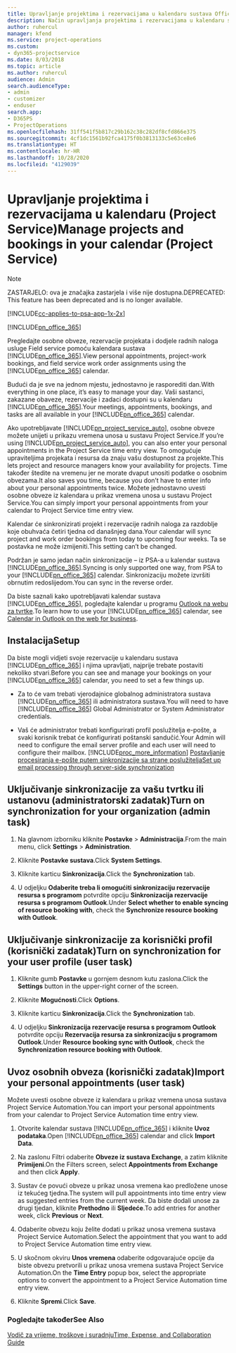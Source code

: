 ```yaml
---
title: Upravljanje projektima i rezervacijama u kalendaru sustava Office 365
description: Način upravljanja projektima i rezervacijama u kalendaru sustava Office 365
author: ruhercul
manager: kfend
ms.service: project-operations
ms.custom:
- dyn365-projectservice
ms.date: 8/03/2018
ms.topic: article
ms.author: ruhercul
audience: Admin
search.audienceType:
- admin
- customizer
- enduser
search.app:
- D365PS
- ProjectOperations
ms.openlocfilehash: 31ff541f5b817c29b162c38c282df8cfd866e375
ms.sourcegitcommit: 4cf1dc1561b92fca4175f0b3813133c5e63ce8e6
ms.translationtype: HT
ms.contentlocale: hr-HR
ms.lasthandoff: 10/28/2020
ms.locfileid: "4129039"
---
```

# <a name="manage-projects-and-bookings-in-your-calendar-project-service"></a><span data-ttu-id="44f98-103">Upravljanje projektima i rezervacijama u kalendaru (Project Service)</span><span class="sxs-lookup"><span data-stu-id="44f98-103">Manage projects and bookings in your calendar (Project Service)</span></span>

> [!Note]
> <span data-ttu-id="44f98-104">ZASTARJELO: ova je značajka zastarjela i više nije dostupna.</span><span class="sxs-lookup"><span data-stu-id="44f98-104">DEPRECATED: This feature has been deprecated and is no longer available.</span></span>

[!INCLUDE[cc-applies-to-psa-app-1x-2x](../includes/cc-applies-to-psa-app-1x-2x.md)]

[!INCLUDE[pn_office_365](../includes/pn-office-365.md)] 

<span data-ttu-id="44f98-105">Pregledajte osobne obveze, rezervacije projekata i dodjele radnih naloga usluge Field service pomoću kalendara sustava [!INCLUDE[pn_office_365](../includes/pn-office-365.md)].</span><span class="sxs-lookup"><span data-stu-id="44f98-105">View personal appointments, project-work bookings, and field service work order assignments using the [!INCLUDE[pn_office_365](../includes/pn-office-365.md)] calendar.</span></span>  
  
 <span data-ttu-id="44f98-106">Budući da je sve na jednom mjestu, jednostavno je rasporediti dan.</span><span class="sxs-lookup"><span data-stu-id="44f98-106">With everything in one place, it’s easy to manage your day.</span></span> <span data-ttu-id="44f98-107">Vaši sastanci, zakazane obaveze, rezervacije i zadaci dostupni su u kalendaru [!INCLUDE[pn_office_365](../includes/pn-office-365.md)].</span><span class="sxs-lookup"><span data-stu-id="44f98-107">Your meetings, appointments, bookings, and tasks are all available in your [!INCLUDE[pn_office_365](../includes/pn-office-365.md)] calendar.</span></span>  
  
 <span data-ttu-id="44f98-108">Ako upotrebljavate [!INCLUDE[pn_project_service_auto](../includes/pn-project-service-auto.md)], osobne obveze možete unijeti u prikazu vremena unosa u sustavu Project Service.</span><span class="sxs-lookup"><span data-stu-id="44f98-108">If you’re using [!INCLUDE[pn_project_service_auto](../includes/pn-project-service-auto.md)], you can also enter your personal appointments in the Project Service time entry view.</span></span> <span data-ttu-id="44f98-109">To omogućuje upraviteljima projekata i resursa da znaju vašu dostupnost za projekte.</span><span class="sxs-lookup"><span data-stu-id="44f98-109">This lets project and resource managers know your availability for projects.</span></span> <span data-ttu-id="44f98-110">Time također štedite na vremenu jer ne morate dvaput unositi podatke o osobnim obvezama.</span><span class="sxs-lookup"><span data-stu-id="44f98-110">It also saves you time, because you don’t have to enter info about your personal appointments twice.</span></span> <span data-ttu-id="44f98-111">Možete jednostavno uvesti osobne obveze iz kalendara u prikaz vremena unosa u sustavu Project Service.</span><span class="sxs-lookup"><span data-stu-id="44f98-111">You can simply import your personal appointments from your calendar to Project Service time entry view.</span></span>  
  
 <span data-ttu-id="44f98-112">Kalendar će sinkronizirati projekt i rezervacije radnih naloga za razdoblje koje obuhvaća četiri tjedna od današnjeg dana.</span><span class="sxs-lookup"><span data-stu-id="44f98-112">Your calendar will sync project and work order bookings from today to upcoming four weeks.</span></span> <span data-ttu-id="44f98-113">Ta se postavka ne može izmijeniti.</span><span class="sxs-lookup"><span data-stu-id="44f98-113">This setting can’t be changed.</span></span>  
  
 <span data-ttu-id="44f98-114">Podržan je samo jedan način sinkronizacije – iz PSA-a u kalendar sustava [!INCLUDE[pn_office_365](../includes/pn-office-365.md)].</span><span class="sxs-lookup"><span data-stu-id="44f98-114">Syncing is only supported one way, from PSA to your [!INCLUDE[pn_office_365](../includes/pn-office-365.md)] calendar.</span></span> <span data-ttu-id="44f98-115">Sinkronizaciju možete izvršiti obrnutim redoslijedom.</span><span class="sxs-lookup"><span data-stu-id="44f98-115">You can sync in the reverse order.</span></span> 
  
 <span data-ttu-id="44f98-116">Da biste saznali kako upotrebljavati kalendar sustava [!INCLUDE[pn_office_365](../includes/pn-office-365.md)], pogledajte kalendar u programu [Outlook na webu za tvrtke](https://support.office.com/article/Calendar-in-Outlook-on-the-web-for-business-5219c457-d1fe-4c2f-9032-1a816b88e936).</span><span class="sxs-lookup"><span data-stu-id="44f98-116">To learn how to use your [!INCLUDE[pn_office_365](../includes/pn-office-365.md)] calendar, see [Calendar in Outlook on the web for business](https://support.office.com/article/Calendar-in-Outlook-on-the-web-for-business-5219c457-d1fe-4c2f-9032-1a816b88e936).</span></span>  
  
## <a name="setup"></a><span data-ttu-id="44f98-117">Instalacija</span><span class="sxs-lookup"><span data-stu-id="44f98-117">Setup</span></span>  
 <span data-ttu-id="44f98-118">Da biste mogli vidjeti svoje rezervacije u kalendaru sustava [!INCLUDE[pn_office_365](../includes/pn-office-365.md)] i njima upravljati, najprije trebate postaviti nekoliko stvari.</span><span class="sxs-lookup"><span data-stu-id="44f98-118">Before you can see and manage your bookings on your [!INCLUDE[pn_office_365](../includes/pn-office-365.md)] calendar, you need to set a few things up.</span></span>  
  
- <span data-ttu-id="44f98-119">Za to će vam trebati vjerodajnice globalnog administratora sustava [!INCLUDE[pn_office_365](../includes/pn-office-365.md)] ili administratora sustava.</span><span class="sxs-lookup"><span data-stu-id="44f98-119">You will need to have [!INCLUDE[pn_office_365](../includes/pn-office-365.md)] Global Administrator or System Administrator credentials.</span></span>  
  
- <span data-ttu-id="44f98-120">Vaš će administrator trebati konfigurirati profil poslužitelja e-pošte, a svaki korisnik trebat će konfigurirati poštanski sandučić.</span><span class="sxs-lookup"><span data-stu-id="44f98-120">Your Admin will need to configure the email server profile and each user will need to configure their mailbox.</span></span> [!INCLUDE[proc_more_information](../includes/proc-more-information.md)] <span data-ttu-id="44f98-121">[Postavljanje procesiranja e-pošte putem sinkronizacije sa strane poslužitelja](https://docs.microsoft.com/dynamics365/customerengagement/on-premises/admin/set-up-server-side-synchronization-of-email-appointments-contacts-and-tasks)</span><span class="sxs-lookup"><span data-stu-id="44f98-121">[Set up email processing through server-side synchronization](https://docs.microsoft.com/dynamics365/customerengagement/on-premises/admin/set-up-server-side-synchronization-of-email-appointments-contacts-and-tasks)</span></span>  
  
## <a name="turn-on-synchronization-for-your-organization-admin-task"></a><span data-ttu-id="44f98-122">Uključivanje sinkronizacije za vašu tvrtku ili ustanovu (administratorski zadatak)</span><span class="sxs-lookup"><span data-stu-id="44f98-122">Turn on synchronization for your organization (admin task)</span></span>  
  
1.  <span data-ttu-id="44f98-123">Na glavnom izborniku kliknite **Postavke** > **Administracija**.</span><span class="sxs-lookup"><span data-stu-id="44f98-123">From the main menu, click **Settings** > **Administration**.</span></span>  
  
2.  <span data-ttu-id="44f98-124">Kliknite **Postavke sustava**.</span><span class="sxs-lookup"><span data-stu-id="44f98-124">Click **System Settings**.</span></span>  
  
3.  <span data-ttu-id="44f98-125">Kliknite karticu **Sinkronizacija**.</span><span class="sxs-lookup"><span data-stu-id="44f98-125">Click the **Synchronization** tab.</span></span>  
  
4.  <span data-ttu-id="44f98-126">U odjeljku **Odaberite treba li omogućiti sinkronizaciju rezervacije resursa s programom** potvrdite opciju **Sinkronizacija rezervacije resursa s programom Outlook**.</span><span class="sxs-lookup"><span data-stu-id="44f98-126">Under **Select whether to enable syncing of resource booking with**, check the **Synchronize resource booking with Outlook**.</span></span>  
  
## <a name="turn-on-synchronization-for-your-user-profile-user-task"></a><span data-ttu-id="44f98-127">Uključivanje sinkronizacije za korisnički profil (korisnički zadatak)</span><span class="sxs-lookup"><span data-stu-id="44f98-127">Turn on synchronization for your user profile (user task)</span></span>  
  
1.  <span data-ttu-id="44f98-128">Kliknite gumb **Postavke** u gornjem desnom kutu zaslona.</span><span class="sxs-lookup"><span data-stu-id="44f98-128">Click the **Settings** button in the upper-right corner of the screen.</span></span>  
  
2.  <span data-ttu-id="44f98-129">Kliknite **Mogućnosti**.</span><span class="sxs-lookup"><span data-stu-id="44f98-129">Click **Options**.</span></span>  
  
3.  <span data-ttu-id="44f98-130">Kliknite karticu **Sinkronizacija**.</span><span class="sxs-lookup"><span data-stu-id="44f98-130">Click the **Synchronization** tab.</span></span>  
  
4.  <span data-ttu-id="44f98-131">U odjeljku **Sinkronizacija rezervacije resursa s programom Outlook** potvrdite opciju **Rezervacija resursa za sinkronizaciju s programom Outlook**.</span><span class="sxs-lookup"><span data-stu-id="44f98-131">Under **Resource booking sync with Outlook**, check the **Synchronization resource booking with Outlook**.</span></span>  
  
## <a name="import-your-personal-appointments-user-task"></a><span data-ttu-id="44f98-132">Uvoz osobnih obveza (korisnički zadatak)</span><span class="sxs-lookup"><span data-stu-id="44f98-132">Import your personal appointments (user task)</span></span>  
 <span data-ttu-id="44f98-133">Možete uvesti osobne obveze iz kalendara u prikaz vremena unosa sustava Project Service Automation.</span><span class="sxs-lookup"><span data-stu-id="44f98-133">You can import your personal appointments from your calendar to Project Service Automation time entry view.</span></span>  
  
1. <span data-ttu-id="44f98-134">Otvorite kalendar sustava [!INCLUDE[pn_office_365](../includes/pn-office-365.md)] i kliknite **Uvoz podataka**.</span><span class="sxs-lookup"><span data-stu-id="44f98-134">Open [!INCLUDE[pn_office_365](../includes/pn-office-365.md)] calendar and click **Import Data**.</span></span>  
  
2. <span data-ttu-id="44f98-135">Na zaslonu Filtri odaberite **Obveze iz sustava Exchange**, a zatim kliknite **Primijeni**.</span><span class="sxs-lookup"><span data-stu-id="44f98-135">On the Filters screen, select **Appointments from Exchange** and then click **Apply**.</span></span>  
  
3. <span data-ttu-id="44f98-136">Sustav će povući obveze u prikaz unosa vremena kao predložene unose iz tekućeg tjedna.</span><span class="sxs-lookup"><span data-stu-id="44f98-136">The system will pull appointments into time entry view as suggested entries from the current week.</span></span> <span data-ttu-id="44f98-137">Da biste dodali unose za drugi tjedan, kliknite **Prethodno** ili **Sljedeće**.</span><span class="sxs-lookup"><span data-stu-id="44f98-137">To add entries for another week, click **Previous** or **Next**.</span></span>  
  
4. <span data-ttu-id="44f98-138">Odaberite obvezu koju želite dodati u prikaz unosa vremena sustava Project Service Automation.</span><span class="sxs-lookup"><span data-stu-id="44f98-138">Select the appointment that you want to add to Project Service Automation time entry view.</span></span>  
  
5. <span data-ttu-id="44f98-139">U skočnom okviru **Unos vremena** odaberite odgovarajuće opcije da biste obvezu pretvorili u prikaz unosa vremena sustava Project Service Automation.</span><span class="sxs-lookup"><span data-stu-id="44f98-139">On the **Time Entry** popup box, select the appropriate options to convert the appointment to a Project Service Automation time entry view.</span></span>  
  
6. <span data-ttu-id="44f98-140">Kliknite **Spremi**.</span><span class="sxs-lookup"><span data-stu-id="44f98-140">Click **Save**.</span></span>  
  
### <a name="see-also"></a><span data-ttu-id="44f98-141">Pogledajte također</span><span class="sxs-lookup"><span data-stu-id="44f98-141">See Also</span></span>  
 [<span data-ttu-id="44f98-142">Vodič za vrijeme, troškove i suradnju</span><span class="sxs-lookup"><span data-stu-id="44f98-142">Time, Expense, and Collaboration Guide</span></span>](../psa/time-expense-collaboration-guide.md)
